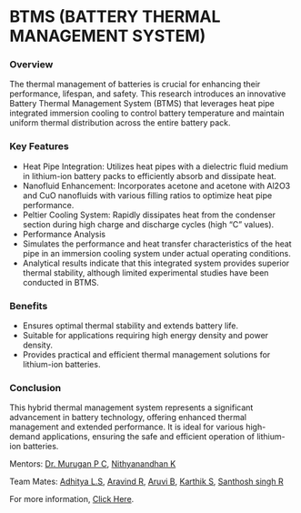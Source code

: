 # BTMS (BATTERY THERMAL MANAGEMENT SYSTEM)

### **Overview**

The thermal management of batteries is crucial for enhancing their performance, lifespan, and safety. This research introduces an innovative Battery Thermal Management System (BTMS) that leverages heat pipe integrated immersion cooling to control battery temperature and maintain uniform thermal distribution across the entire battery pack.

### **Key Features**

- Heat Pipe Integration: Utilizes heat pipes with a dielectric fluid medium in lithium-ion battery packs to efficiently absorb and dissipate heat.
- Nanofluid Enhancement: Incorporates acetone and acetone with Al2O3 and CuO nanofluids with various filling ratios to optimize heat pipe performance.
- Peltier Cooling System: Rapidly dissipates heat from the condenser section during high charge and discharge cycles (high “C” values).
- Performance Analysis
- Simulates the performance and heat transfer characteristics of the heat pipe in an immersion cooling system under actual operating conditions.
- Analytical results indicate that this integrated system provides superior thermal stability, although limited experimental studies have been conducted in BTMS.

### **Benefits**

- Ensures optimal thermal stability and extends battery life.
- Suitable for applications requiring high energy density and power density.
- Provides practical and efficient thermal management solutions for lithium-ion batteries.

### **Conclusion**
This hybrid thermal management system represents a significant advancement in battery technology, offering enhanced thermal management and extended performance. It is ideal for various high-demand applications, ensuring the safe and efficient operation of lithium-ion batteries.

Mentors: [Dr. Murugan P C](https://www.linkedin.com/in/dr-p-c-murugan-05772859/), [Nithyanandhan K](https://www.linkedin.com/in/nithyanandhan-kamaraj-84aa93141/)

Team Mates: [Adhitya L.S](https://www.linkedin.com/in/adhitya-l-s-467065226/), [Aravind R](https://www.linkedin.com/in/imaravindr02/), [Aruvi B](https://www.linkedin.com/in/aruvib/), [Karthik S](https://www.linkedin.com/in/karthik-s-83296b224/), [Santhosh singh R](https://www.linkedin.com/in/santhosh-singh-r-3b6a4b24b/)

For more information, [Click Here](https://github.com/KarthikSivakumar14/Battery-Thermal-Management-System/).

